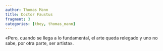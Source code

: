 ```yaml
---
author: Thomas Mann
title: Doctor Faustus
fragment: 3
categories: [they, thomas_mann]
---
```


«Pero, cuando se llega a lo fundamental, el arte queda relegado y uno no sabe, por otra parte, ser artista».
